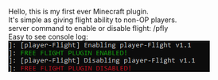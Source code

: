 Hello, this is my first ever Minecraft plugin.<br/>
It's simple as giving flight ability to non-OP players.
<br/>
server command to enable or disable flight: /pfly
<br/>
Easy to see console log:
<br/>
![playerFlight](ReadmeImg/color.png)

